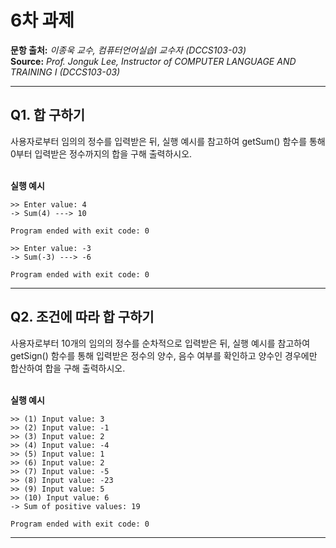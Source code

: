# 6차 과제

**문항 출처:** *이종욱 교수, 컴퓨터언어실습Ⅰ 교수자 (DCCS103-03)* <br>
**Source:** *Prof. Jonguk&nbsp;Lee, Instructor of COMPUTER LANGUAGE AND TRAINING Ⅰ (DCCS103-03)*

---

## Q1. 합 구하기

사용자로부터 임의의 정수를 입력받은 뒤, 실행 예시를 참고하여 getSum() 함수를 통해 0부터 입력받은 정수까지의 합을 구해 출력하시오.


<br>**실행 예시**

```text
>> Enter value: 4
-> Sum(4) ---> 10

Program ended with exit code: 0
```

```text
>> Enter value: -3
-> Sum(-3) ---> -6

Program ended with exit code: 0
```



---

## Q2. 조건에 따라 합 구하기

사용자로부터 10개의 임의의 정수를 순차적으로 입력받은 뒤, 실행 예시를 참고하여 getSign() 함수를 통해 입력받은 정수의 양수, 음수 여부를 확인하고 양수인 경우에만 합산하여 합을 구해 출력하시오.


<br>**실행 예시**

```text
>> (1) Input value: 3
>> (2) Input value: -1
>> (3) Input value: 2
>> (4) Input value: -4
>> (5) Input value: 1
>> (6) Input value: 2
>> (7) Input value: -5
>> (8) Input value: -23
>> (9) Input value: 5
>> (10) Input value: 6
-> Sum of positive values: 19

Program ended with exit code: 0
```



---